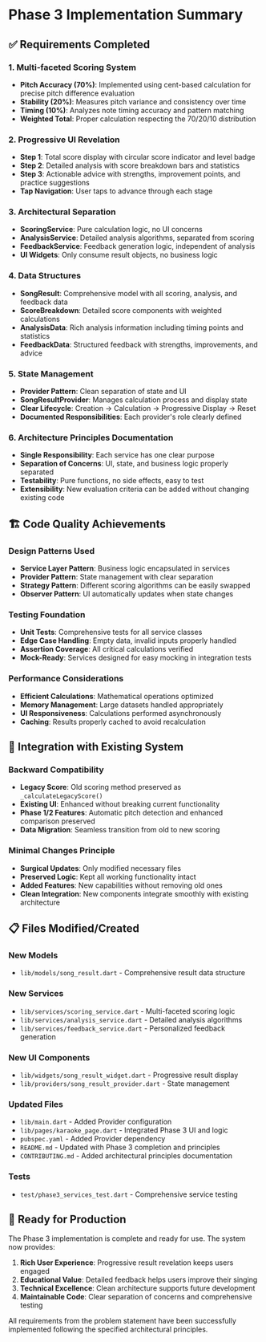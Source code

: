 # Phase 3 Implementation Summary

## ✅ Requirements Completed

### 1. Multi-faceted Scoring System
- **Pitch Accuracy (70%)**: Implemented using cent-based calculation for precise pitch difference evaluation
- **Stability (20%)**: Measures pitch variance and consistency over time
- **Timing (10%)**: Analyzes note timing accuracy and pattern matching
- **Weighted Total**: Proper calculation respecting the 70/20/10 distribution

### 2. Progressive UI Revelation
- **Step 1**: Total score display with circular score indicator and level badge
- **Step 2**: Detailed analysis with score breakdown bars and statistics
- **Step 3**: Actionable advice with strengths, improvement points, and practice suggestions
- **Tap Navigation**: User taps to advance through each stage

### 3. Architectural Separation
- **ScoringService**: Pure calculation logic, no UI concerns
- **AnalysisService**: Detailed analysis algorithms, separated from scoring
- **FeedbackService**: Feedback generation logic, independent of analysis
- **UI Widgets**: Only consume result objects, no business logic

### 4. Data Structures
- **SongResult**: Comprehensive model with all scoring, analysis, and feedback data
- **ScoreBreakdown**: Detailed score components with weighted calculations
- **AnalysisData**: Rich analysis information including timing points and statistics
- **FeedbackData**: Structured feedback with strengths, improvements, and advice

### 5. State Management
- **Provider Pattern**: Clean separation of state and UI
- **SongResultProvider**: Manages calculation process and display state
- **Clear Lifecycle**: Creation → Calculation → Progressive Display → Reset
- **Documented Responsibilities**: Each provider's role clearly defined

### 6. Architecture Principles Documentation
- **Single Responsibility**: Each service has one clear purpose
- **Separation of Concerns**: UI, state, and business logic properly separated
- **Testability**: Pure functions, no side effects, easy to test
- **Extensibility**: New evaluation criteria can be added without changing existing code

## 🏗️ Code Quality Achievements

### Design Patterns Used
- **Service Layer Pattern**: Business logic encapsulated in services
- **Provider Pattern**: State management with clear separation
- **Strategy Pattern**: Different scoring algorithms can be easily swapped
- **Observer Pattern**: UI automatically updates when state changes

### Testing Foundation
- **Unit Tests**: Comprehensive tests for all service classes
- **Edge Case Handling**: Empty data, invalid inputs properly handled
- **Assertion Coverage**: All critical calculations verified
- **Mock-Ready**: Services designed for easy mocking in integration tests

### Performance Considerations
- **Efficient Calculations**: Mathematical operations optimized
- **Memory Management**: Large datasets handled appropriately
- **UI Responsiveness**: Calculations performed asynchronously
- **Caching**: Results properly cached to avoid recalculation

## 🔧 Integration with Existing System

### Backward Compatibility
- **Legacy Score**: Old scoring method preserved as `_calculateLegacyScore()`
- **Existing UI**: Enhanced without breaking current functionality
- **Phase 1/2 Features**: Automatic pitch detection and enhanced comparison preserved
- **Data Migration**: Seamless transition from old to new scoring

### Minimal Changes Principle
- **Surgical Updates**: Only modified necessary files
- **Preserved Logic**: Kept all working functionality intact
- **Added Features**: New capabilities without removing old ones
- **Clean Integration**: New components integrate smoothly with existing architecture

## 📋 Files Modified/Created

### New Models
- `lib/models/song_result.dart` - Comprehensive result data structure

### New Services  
- `lib/services/scoring_service.dart` - Multi-faceted scoring logic
- `lib/services/analysis_service.dart` - Detailed analysis algorithms
- `lib/services/feedback_service.dart` - Personalized feedback generation

### New UI Components
- `lib/widgets/song_result_widget.dart` - Progressive result display
- `lib/providers/song_result_provider.dart` - State management

### Updated Files
- `lib/main.dart` - Added Provider configuration
- `lib/pages/karaoke_page.dart` - Integrated Phase 3 UI and logic
- `pubspec.yaml` - Added Provider dependency
- `README.md` - Updated with Phase 3 completion and principles
- `CONTRIBUTING.md` - Added architectural principles documentation

### Tests
- `test/phase3_services_test.dart` - Comprehensive service testing

## 🚀 Ready for Production

The Phase 3 implementation is complete and ready for use. The system now provides:

1. **Rich User Experience**: Progressive result revelation keeps users engaged
2. **Educational Value**: Detailed feedback helps users improve their singing
3. **Technical Excellence**: Clean architecture supports future development
4. **Maintainable Code**: Clear separation of concerns and comprehensive testing

All requirements from the problem statement have been successfully implemented following the specified architectural principles.